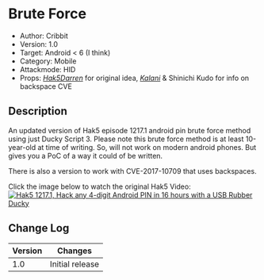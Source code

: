 # Brute Force
- Author: Cribbit
- Version: 1.0
- Target: Android < 6 (I think)
- Category: Mobile
- Attackmode: HID
- Props: *[Hak5Darren](https://github.com/hak5darren)* for original idea, *[Kalani](https://github.com/kalanihelekunihi)* & Shinichi Kudo for info on backspace CVE

## Description
An updated version of Hak5 episode 1217.1 android pin brute force method using just Ducky Script 3. Please note this brute force method is at least 10-year-old at time of writing. So, will not work on modern android phones. But gives you a PoC of a way it could of be written.

There is also a version to work with CVE-2017-10709 that uses backspaces.

Click the image below to watch the original Hak5 Video:  
[![Hak5 1217.1, Hack any 4-digit Android PIN in 16 hours with a USB Rubber Ducky](https://img.youtube.com/vi/yoYiEkk5TyI/0.jpg)](https://www.youtube.com/watch?v=yoYiEkk5TyI)

## Change Log
| Version | Changes         |
| ------- | --------------- |
| 1.0     | Initial release |

